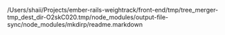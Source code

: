 /Users/shaii/Projects/ember-rails-weightrack/front-end/tmp/tree_merger-tmp_dest_dir-O2skC020.tmp/node_modules/output-file-sync/node_modules/mkdirp/readme.markdown